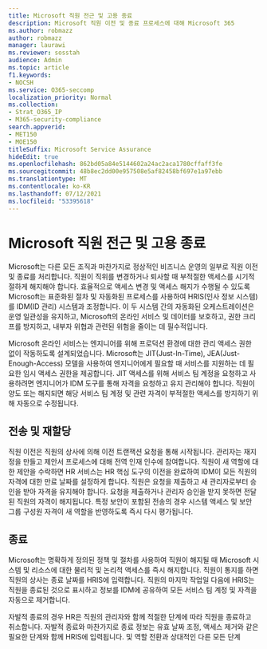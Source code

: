 ```yaml
---
title: Microsoft 직원 전근 및 고용 종료
description: Microsoft 직원 이전 및 종료 프로세스에 대해 Microsoft 365
ms.author: robmazz
author: robmazz
manager: laurawi
ms.reviewer: sosstah
audience: Admin
ms.topic: article
f1.keywords:
- NOCSH
ms.service: O365-seccomp
localization_priority: Normal
ms.collection:
- Strat_O365_IP
- M365-security-compliance
search.appverid:
- MET150
- MOE150
titleSuffix: Microsoft Service Assurance
hideEdit: true
ms.openlocfilehash: 862bd05a84e5144602a24ac2aca1780cffaff3fe
ms.sourcegitcommit: 48b8ec2dd00e957508e5af82458bf697e1a97ebb
ms.translationtype: MT
ms.contentlocale: ko-KR
ms.lasthandoff: 07/12/2021
ms.locfileid: "53395618"
---
```

# <a name="microsoft-employee-transfer-and-termination"></a>Microsoft 직원 전근 및 고용 종료

Microsoft는 다른 모든 조직과 마찬가지로 정상적인 비즈니스 운영의 일부로 직원 이전 및 종료를 처리합니다. 직원이 직위를 변경하거나 퇴사할 때 부적절한 액세스를 시기적절하게 해지해야 합니다. 효율적으로 액세스 변경 및 액세스 해지가 수행될 수 있도록 Microsoft는 표준화된 절차 및 자동화된 프로세스를 사용하여 HRIS(인사 정보 시스템)를 IDM(ID 관리) 시스템과 조정합니다. 이 두 시스템 간의 자동화된 오케스트레이션은 운영 일관성을 유지하고, Microsoft의 온라인 서비스 및 데이터를 보호하고, 권한 크리프를 방지하고, 내부자 위협과 관련된 위험을 줄이는 데 필수적입니다.

Microsoft 온라인 서비스는 엔지니어를 위해 프로덕션 환경에 대한 관리 액세스 권한 없이 작동하도록 설계되었습니다. Microsoft는 JIT(Just-In-Time), JEA(Just-Enough-Access) 모델을 사용하여 엔지니어에게 필요할 때 서비스를 지원하는 데 필요한 임시 액세스 권한을 제공합니다. JIT 액세스를 위해 서비스 팀 계정을 요청하고 사용하려면 엔지니어가 IDM 도구를 통해 자격을 요청하고 유지 관리해야 합니다. 직원이 양도 또는 해지되면 해당 서비스 팀 계정 및 관련 자격이 부적절한 액세스를 방지하기 위해 자동으로 수정됩니다.

## <a name="transfer-and-reassignment"></a>전송 및 재할당

직원 이전은 직원의 상사에 의해 이전 트랜잭션 요청을 통해 시작됩니다. 관리자는 재지정을 만들고 제안서 프로세스에 대해 전역 인재 인수에 참여합니다. 직원이 새 역할에 대한 제안을 수락하면 HR 서비스는 HR 핵심 도구의 이전을 완료하여 IDM이 모든 직원의 자격에 대한 만료 날짜를 설정하게 합니다. 직원은 요청을 제출하고 새 관리자로부터 승인을 받아 자격을 유지해야 합니다. 요청을 제출하거나 관리자 승인을 받지 못하면 전달된 직원의 자격이 해지됩니다. 특정 보안이 포함된 전송의 경우 시스템 액세스 및 보안 그룹 구성원 자격이 새 역할을 반영하도록 즉시 다시 평가됩니다.

## <a name="termination"></a>종료

Microsoft는 명확하게 정의된 정책 및 절차를 사용하여 직원이 해지될 때 Microsoft 시스템 및 리소스에 대한 물리적 및 논리적 액세스를 즉시 해지합니다. 직원이 통지를 하면 직원의 상사는 종료 날짜를 HRIS에 입력합니다. 직원의 마지막 작업일 다음에 HRIS는 직원을 종료된 것으로 표시하고 정보를 IDM에 공유하여 모든 서비스 팀 계정 및 자격을 자동으로 제거합니다.

자발적 종료의 경우 HR은 직원의 관리자와 함께 적절한 단계에 따라 직원을 종료하고 취소합니다. 자발적 종료와 마찬가지로 종료 정보는 유효 날짜 조정, 액세스 제거와 같은 필요한 단계와 함께 HRIS에 입력됩니다. 및 역할 전환과 상대적인 다른 모든 단계
